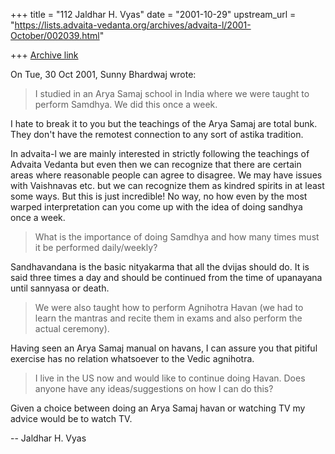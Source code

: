 +++
title = "112 Jaldhar H. Vyas"
date = "2001-10-29"
upstream_url = "https://lists.advaita-vedanta.org/archives/advaita-l/2001-October/002039.html"

+++
[Archive link](https://lists.advaita-vedanta.org/archives/advaita-l/2001-October/002039.html)

On Tue, 30 Oct 2001, Sunny Bhardwaj wrote:

> I studied in an Arya Samaj school in India where we were taught to perform
> Samdhya. We did this once a week.
>

I hate to break it to you but the teachings of the Arya Samaj are total
bunk.  They don't have the remotest connection to any sort of astika
tradition.

In advaita-l we are mainly interested in strictly following the teachings
of Advaita Vedanta but even then we can recognize that there are certain
areas where reasonable people can agree to disagree.  We may have issues
with Vaishnavas etc. but we can recognize them as kindred spirits in at
least some ways.  But this is just incredible!  No way, no how even by the
most warped interpretation can you come up with the idea of doing sandhya
once a week.

> What is the importance of doing Samdhya and how many times must it be
> performed daily/weekly?
>

Sandhavandana is the basic nityakarma that all the dvijas should do.  It
is said three times a day and should be continued from the time of
upanayana until sannyasa or death.

> We were also taught how to perform Agnihotra Havan (we had to learn the
> mantras and recite them in exams and also perform the actual ceremony).

Having seen an Arya Samaj manual on havans, I can assure you that
pitiful exercise has no relation whatsoever to the Vedic agnihotra.

> I live in the US now and would like to continue doing Havan. Does anyone have
> any ideas/suggestions on how I can do this?

Given a choice between doing an Arya Samaj havan or watching TV my advice
would be to watch TV.

--
Jaldhar H. Vyas <jaldhar at braincells.com>

